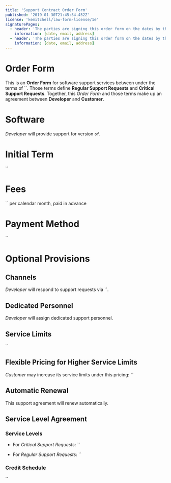 ```yaml
---
title: 'Support Contract Order Form'
published: '2019-01-30T21:45:54.452Z'
license: 'kemitchell/law-form-license/1e'
signaturePages:
  - header: 'The parties are signing this order form on the dates by their signatures.'
    information: [date, email, address]
  - header: 'The parties are signing this order form on the dates by their signatures.'
    information: [date, email, address]
---
```


# Order Form

This is an **Order Form** for software support services between under the terms of ``. Those terms define **Regular Support Requests** and **Critical Support Requests**. Together, this _Order Form_ and those terms make up an agreement between **Developer** and **Customer**.

# Software

_Developer_ will provide support for version `of`.

# Initial Term

``

# Fees

`` per calendar month, paid in advance

# Payment Method

``

# Optional Provisions

## Channels

_Developer_ will respond to support requests via ``.

## Dedicated Personnel

_Developer_ will assign dedicated support personnel.

## Service Limits

``

## Flexible Pricing for Higher Service Limits

_Customer_ may increase its service limits under this pricing: ``

## Automatic Renewal

This support agreement will renew automatically.

## Service Level Agreement

### Service Levels

- For _Critical Support Requests_: ``

- For _Regular Support Requests_: ``

### Credit Schedule

``
